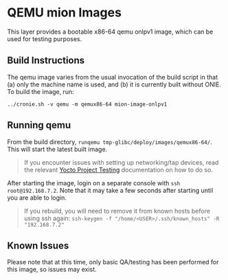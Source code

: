 # QEMU mion Images

This layer provides a bootable x86-64 qemu onlpv1 image, which can be used for
testing purposes.

## Build Instructions

The qemu image varies from the usual invocation of the build script in that (a)
only the machine name is used, and (b) it is currently built without ONIE. To
build the image, run:

`../cronie.sh -v qemu -m qemux86-64 mion-image-onlpv1`

## Running qemu

From the build directory, `runqemu tmp-glibc/deploy/images/qemux86-64/`. This
will start the latest built image.

> If you encounter issues with setting up networking/tap devices, read the
relevant
[Yocto Project Testing](https://www.yoctoproject.org/docs/current/dev-manual/dev-manual.html#qemu-image-enabling-tests)
documentation on how to do so.

After starting the image, login on a separate console with
`ssh root@192.168.7.2`. Note that it may take a few seconds after starting until
you are able to login.

> If you rebuild, you will need to remove it from known hosts before using ssh
  again: `ssh-keygen -f "/home/<USER>/.ssh/known_hosts" -R "192.168.7.2"`

## Known Issues

Please note that at this time, only basic QA/testing has been performed for this
image, so issues may exist.
